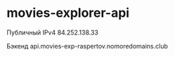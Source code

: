 # movies-explorer-api

Публичный IPv4
84.252.138.33

Бэкенд
api.movies-exp-raspertov.nomoredomains.club
